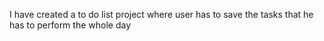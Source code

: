 I have created a to do list project where user has to save the tasks that he has to perform the whole day
